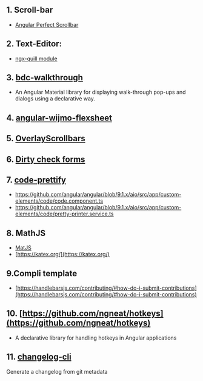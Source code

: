 ## 1. Scroll-bar
- [Angular Perfect Scrollbar](https://www.npmjs.com/package/ngx-perfect-scrollbar)
## 2. Text-Editor: 
- [ngx-quill module](https://github.com/KillerCodeMonkey/ngx-quill)

## 3. [bdc-walkthrough](https://github.com/Broadcom/bdc-walkthrough)
- An Angular Material library for displaying walk-through pop-ups and dialogs using a declarative way.

## 4. [angular-wijmo-flexsheet](https://github.com/Robinyo/angular-wijmo-flexsheet)

## 5. [OverlayScrollbars](https://kingsora.github.io/OverlayScrollbars/#!overview)

## 6. [Dirty check forms](https://github.com/ngneat/dirty-check-forms)

## 7. [code-prettify](https://github.com/google/code-prettify)

* https://github.com/angular/angular/blob/9.1.x/aio/src/app/custom-elements/code/code.component.ts
* https://github.com/angular/angular/blob/9.1.x/aio/src/app/custom-elements/code/pretty-printer.service.ts

## 8. MathJS 
- [MatJS](https://www.mathjax.org/)
- [https://katex.org/](https://katex.org/)

## 9.Compli template

* [https://handlebarsjs.com/contributing/#how-do-i-submit-contributions](https://handlebarsjs.com/contributing/#how-do-i-submit-contributions)

## 10. [https://github.com/ngneat/hotkeys](https://github.com/ngneat/hotkeys)

* A declarative library for handling hotkeys in Angular applications 

## 11. [changelog-cli](https://www.npmjs.com/package/conventional-changelog-cli)

Generate a changelog from git metadata

